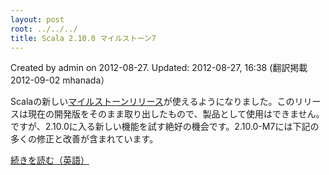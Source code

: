 ```yaml
---
layout: post
root: ../../../
title: Scala 2.10.0 マイルストーン7
---
```


Created by admin on 2012-08-27. Updated: 2012-08-27, 16:38 (翻訳掲載2012-09-02 mhanada）

Scalaの新しい[マイルストーンリリース](http://www.scala-lang.org/downloads#Milestones)が使えるようになりました。このリリースは現在の開発版をそのまま取り出したもので、製品として使用はできません。ですが、2.10.0に入る新しい機能を試す絶好の機会です。2.10.0-M7には下記の多くの修正と改善が含まれています。

[続きを読む（英語）](http://www.scala-lang.org/node/12797)
